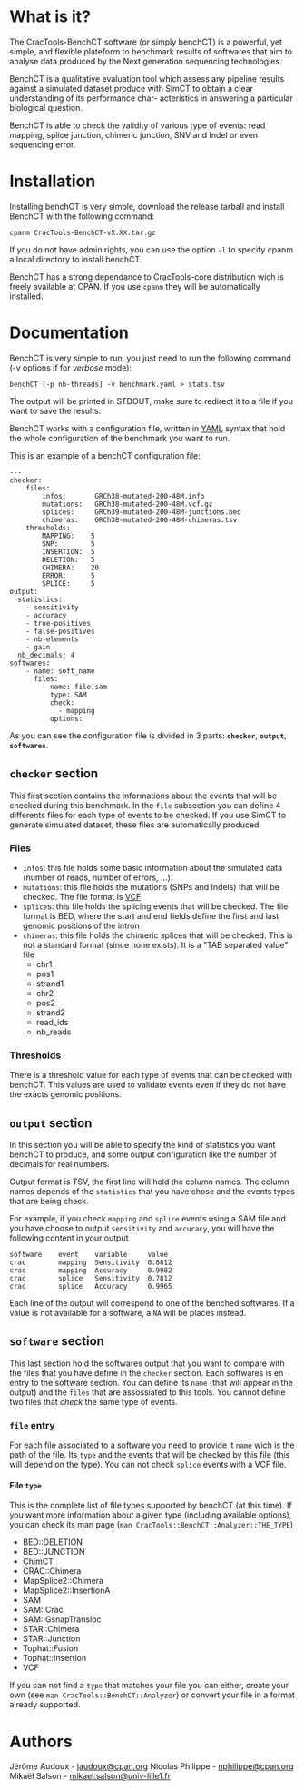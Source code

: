 What is it?
==========
The CracTools-BenchCT software (or simply benchCT) is a powerful, yet simple,
and flexible plateform to benchmark results of softwares that aim to analyse
data produced by the Next generation sequencing technologies.

BenchCT is a qualitative evaluation tool which assess any pipeline results against
a simulated dataset produce with SimCT to obtain a clear understanding of its performance char-
acteristics in answering a particular biological question.

BenchCT is able to check the validity of various type of events: read mapping, splice junction, chimeric junction, SNV and Indel
or even sequencing error.


Installation
============
Installing benchCT is very simple, download the release tarball and install BenchCT
with the following command:

    cpanm CracTools-BenchCT-vX.XX.tar.gz

If you do not have admin rights, you can use the option `-l` to specify cpanm a
local directory to install benchCT.

BenchCT has a strong dependance to CracTools-core distribution wich is freely
available at CPAN. If you use `cpanm` they will be automatically installed.

Documentation
=============
BenchCT is very simple to run, you just need to run the following command (-v options if for *verbose* mode):

    benchCT [-p nb-threads] -v benchmark.yaml > stats.tsv

The output will be printed in STDOUT, make sure to redirect it to a file if you want to save the results.

BenchCT works with a configuration file, written in
[YAML](http://www.yaml.org/) syntax that hold the whole configuration of the
benchmark you want to run.

This is an example of a benchCT configuration file:


    ---
    checker:
        files:
            infos:       GRCh38-mutated-200-48M.info
            mutations:   GRCh38-mutated-200-48M.vcf.gz
            splices:     GRCh39-mutated-200-48M-junctions.bed
            chimeras:    GRCh38-mutated-200-48M-chimeras.tsv
        thresholds:
            MAPPING:    5
            SNP:        5
            INSERTION:  5
            DELETION:   5
            CHIMERA:    20
            ERROR:      5
            SPLICE:     5
    output:
      statistics:
        - sensitivity
        - accuracy
        - true-positives
        - false-positives
        - nb-elements
        - gain
      nb_decimals: 4
    softwares:
        - name: soft_name
          files:
            - name: file.sam
              type: SAM
              check:
                - mapping
              options:

As you can see the configuration file is divided in 3 parts: **`checker`**,
**`output`**, **`softwares`**.

## `checker` section

This first section contains the informations about the
events that will be checked during this benchmark. In the `file` subsection you
can define 4 differents files for each type of events to be checked. If you use SimCT
to generate simulated dataset, these files are automatically produced.

### Files

- `infos`: this file holds some basic information about the simulated data (number of reads, number of errors, ...).
- `mutations`: this file holds the mutations (SNPs and Indels) that will be
  checked. The file format is
  [VCF](http://www.1000genomes.org/wiki/analysis/variant%20call%20format/vcf-variant-call-format-version-41)
- `splice`s: this file holds the splicing events that will be checked. The file
  format is BED, where the start and end fields define the first and last
  genomic positions of the intron
- `chimeras`: this file holds the chimeric splices that will be checked. This
  is not a standard format (since none exists). It is a "TAB separated value"
  file
    - chr1
    - pos1
    - strand1
    - chr2
    - pos2
    - strand2
    - read_ids
    - nb_reads

### Thresholds

There is a threshold value for each type of events that can be
checked with benchCT. This values are used to validate events even if they do
not have the exacts genomic positions.

## `output` section

In this section you will be able to specify the kind of statistics you want
benchCT to produce, and some output configuration like the number of decimals
for real numbers.

Output format is TSV, the first line will hold the column names. The column
names depends of the `statistics` that you have chose and the events types that
are being check.

For example, if you check `mapping` and `splice` events using a SAM file and
you have choose to output `sensitivity` and `accuracy`, you will have the
following content in your output

    software    event    variable     value
    crac        mapping  Sensitivity  0.8812
    crac        mapping  Accuracy     0.9982
    crac        splice   Sensitivity  0.7812
    crac        splice   Accuracy     0.9965

Each line of the output will correspond to one of the benched softwares. If a
value is not available for a software, a `NA` will be places instead.

## `software` section

This last section hold the softwares output that you want
to compare with the files that you have define in the `checker` section.  Each
softwares is en entry to the software section. You can define its `name` (that
will appear in the output) and the `files` that are assossiated to this tools.
You cannot define two files that *check* the same type of events.

### `file` entry

For each file associated to a software you need to provide it
`name` wich is the path of the file. Its `type` and the events that will be
checked by this file (this will depend on the type). You can not check `splice`
events with a VCF file.

#### File `type`

This is the complete list of file types supported by benchCT
(at this time). If you want more information about a given type (including available options), you can check its man page (`man CracTools::BenchCT::Analyzer::THE_TYPE`)

- BED::DELETION
- BED::JUNCTION
- ChimCT
- CRAC::Chimera
- MapSplice2::Chimera
- MapSplice2::InsertionA
- SAM
- SAM::Crac
- SAM::GsnapTransloc
- STAR::Chimera
- STAR::Junction
- Tophat::Fusion
- Tophat::Insertion
- VCF

If you can not find a `type` that matches your file you can either, create your
own (see `man CracTools::BenchCT::Analyzer`) or convert your file in a
format already supported.

Authors
=======
Jérôme Audoux - jaudoux@cpan.org
Nicolas Philippe - nphilippe@cpan.org
Mikaël Salson - mikael.salson@univ-lille1.fr
